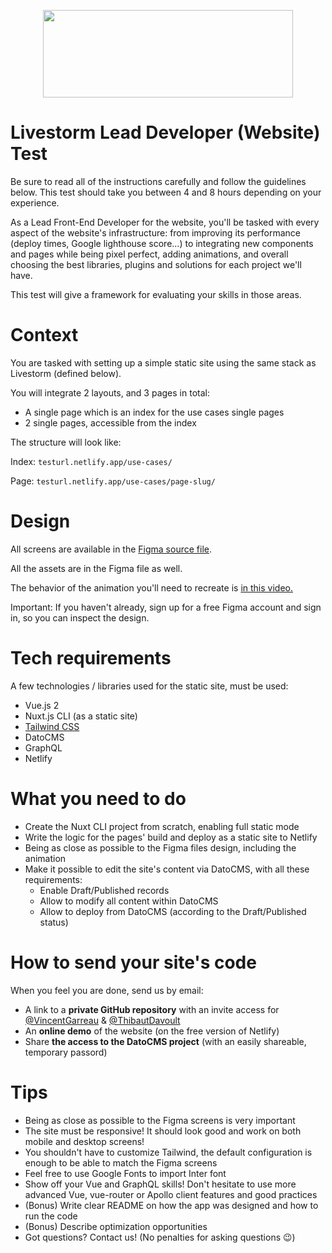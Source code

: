 <p align="center">  
    <img width="400" height="140" src="https://cdn.livestorm.co/assets/logo-livestorm-dark-2922e64c334d4430dafcd0f1da9e6171d41e8da308e4a31933b52caa36b33539.svg">
</p>


# Livestorm Lead Developer (Website) Test


Be sure to read all of the instructions carefully and follow the guidelines below. This test should take you between 4 and 8 hours depending on your experience.

As a Lead Front-End Developer for the website, you'll be tasked with every aspect of the website's infrastructure: from improving its performance (deploy times, Google lighthouse score...) to integrating new components and pages while being pixel perfect, adding animations, and overall choosing the best libraries, plugins and solutions for each project we'll have.

This test will give a framework for evaluating your skills in those areas.

# Context


You are tasked with setting up a simple static site using the same stack as Livestorm (defined below).

You will integrate 2 layouts, and 3 pages in total:

- A single page which is an index for the use cases single pages
- 2 single pages, accessible from the index

The structure will look like:

Index: `testurl.netlify.app/use-cases/`

Page: `testurl.netlify.app/use-cases/page-slug/`

# Design


All screens are available in the [Figma source file](https://www.figma.com/file/O6eFbbxDL3OJaGpqAAjgq2/Website---Iterations-NEW-(Copy)?node-id=3%3A2).

All the assets are in the Figma file as well.

The behavior of the animation you'll need to recreate is [in this video.](https://livestorm.wistia.com/medias/4b6c580rvq)

Important: If you haven't already, sign up for a free Figma account and sign in, so you can inspect the design.

# Tech requirements


A few technologies / libraries used for the static site, must be used:

- Vue.js 2
- Nuxt.js CLI (as a static site)
- [Tailwind CSS](https://tailwindcss.com/)
- DatoCMS
- GraphQL
- Netlify

# What you need to do


- Create the Nuxt CLI project from scratch, enabling full static mode
- Write the logic for the pages' build and deploy as a static site to Netlify
- Being as close as possible to the Figma files design, including the animation
- Make it possible to edit the site's content via DatoCMS, with all these requirements:
    - Enable Draft/Published records
    - Allow to modify all content within DatoCMS
    - Allow to deploy from DatoCMS (according to the Draft/Published status)

# How to send your site's code


When you feel you are done, send us by email:

- A link to a **private GitHub repository** with an invite access for [@VincentGarreau](https://github.com/VincentGarreau) & [@ThibautDavoult](https://github.com/ThibautDavoult)
- An **online demo** of the website (on the free version of Netlify)
- Share **the access to the DatoCMS project** (with an easily shareable, temporary passord)

# Tips


- Being as close as possible to the Figma screens is very important
- The site must be responsive! It should look good and work on both mobile and desktop screens!
- You shouldn't have to customize Tailwind, the default configuration is enough to be able to match the Figma screens
- Feel free to use Google Fonts to import Inter font
- Show off your Vue and GraphQL skills! Don't hesitate to use more advanced Vue, vue-router or Apollo client features and good practices
- (Bonus) Write clear README on how the app was designed and how to run the code
- (Bonus) Describe optimization opportunities
- Got questions? Contact us! (No penalties for asking questions 😉️)
